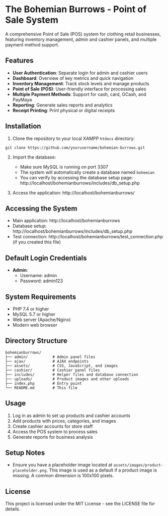 # The Bohemian Burrows - Point of Sale System

A comprehensive Point of Sale (POS) system for clothing retail businesses, featuring inventory management, admin and cashier panels, and multiple payment method support.

## Features

- **User Authentication**: Separate login for admin and cashier users
- **Dashboard**: Overview of key metrics and quick navigation
- **Inventory Management**: Track stock levels and manage products
- **Point of Sale (POS)**: User-friendly interface for processing sales
- **Multiple Payment Methods**: Support for cash, card, GCash, and PayMaya
- **Reporting**: Generate sales reports and analytics
- **Receipt Printing**: Print physical or digital receipts

## Installation

1. Clone the repository to your local XAMPP `htdocs` directory:

```
git clone https://github.com/yourusername/bohemian-burrows.git
```

2. Import the database:
   - Make sure MySQL is running on port 3307
   - The system will automatically create a database named `bohemian`
   - You can verify by accessing the database setup page:
     http://localhost/bohemianburrows/includes/db_setup.php

3. Access the application:
   http://localhost/bohemianburrows/

## Accessing the System

- Main application: http://localhost/bohemianburrows
- Database setup: http://localhost/bohemianburrows/includes/db_setup.php
- Test connection: http://localhost/bohemianburrows/test_connection.php (if you created this file)

## Default Login Credentials

- **Admin**:
  - Username: admin
  - Password: admin123

## System Requirements

- PHP 7.4 or higher
- MySQL 5.7 or higher
- Web server (Apache/Nginx)
- Modern web browser

## Directory Structure

```
bohemianburrows/
├── admin/           # Admin panel files
├── ajax/            # AJAX endpoints
├── assets/          # CSS, JavaScript, and images
├── cashier/         # Cashier panel files
├── includes/        # Helper files and database connection
├── uploads/         # Product images and other uploads
├── index.php        # Entry point
└── README.md        # This file
```

## Usage

1. Log in as admin to set up products and cashier accounts
2. Add products with prices, categories, and images
3. Create cashier accounts for store staff
4. Access the POS system to process sales
5. Generate reports for business analysis

## Setup Notes
- Ensure you have a placeholder image located at `assets/images/product-placeholder.png`. This image is used as a default if a product image is missing. A common dimension is 100x100 pixels.

## License

This project is licensed under the MIT License - see the LICENSE file for details.
